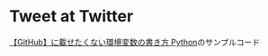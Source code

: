 # Tweet at Twitter
 [【GitHub】に載せたくない環境変数の書き方 Python](http://qiita.com/hedgehoCrow/items/2fd56ebea463e7fc0f5b)のサンプルコード
